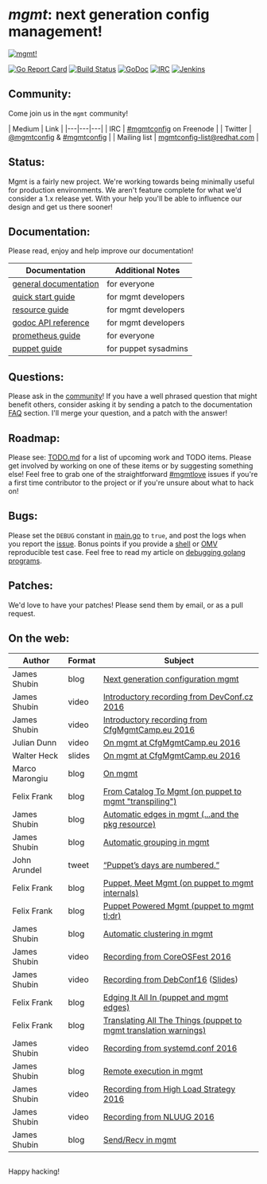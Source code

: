 # *mgmt*: next generation config management!

[![mgmt!](art/mgmt.png)](art/)

[![Go Report Card](https://goreportcard.com/badge/github.com/purpleidea/mgmt?style=flat-square)](https://goreportcard.com/report/github.com/purpleidea/mgmt)
[![Build Status](https://img.shields.io/travis/purpleidea/mgmt/master.svg?style=flat-square)](http://travis-ci.org/purpleidea/mgmt)
[![GoDoc](https://img.shields.io/badge/godoc-reference-5272B4.svg?style=flat-square)](https://godoc.org/github.com/purpleidea/mgmt)
[![IRC](https://img.shields.io/badge/irc-%23mgmtconfig-brightgreen.svg?style=flat-square)](https://webchat.freenode.net/?channels=#mgmtconfig)
[![Jenkins](https://img.shields.io/badge/jenkins-status-brightgreen.svg?style=flat-square)](https://ci.centos.org/job/purpleidea-mgmt/)

## Community:
Come join us in the `mgmt` community!

| Medium | Link |
|---|---|---|
| IRC | [#mgmtconfig](https://webchat.freenode.net/?channels=#mgmtconfig) on Freenode |
| Twitter | [@mgmtconfig](https://twitter.com/mgmtconfig) & [#mgmtconfig](https://twitter.com/hashtag/mgmtconfig) |
| Mailing list | [mgmtconfig-list@redhat.com](https://www.redhat.com/mailman/listinfo/mgmtconfig-list) |

## Status:
Mgmt is a fairly new project.
We're working towards being minimally useful for production environments.
We aren't feature complete for what we'd consider a 1.x release yet.
With your help you'll be able to influence our design and get us there sooner!

## Documentation:
Please read, enjoy and help improve our documentation!

| Documentation | Additional Notes |
|---|---|
| [general documentation](docs/documentation.md) | for everyone |
| [quick start guide](docs/quick-start-guide.md) | for mgmt developers |
| [resource guide](docs/resource-guide.md) | for mgmt developers |
| [godoc API reference](https://godoc.org/github.com/purpleidea/mgmt) | for mgmt developers |
| [prometheus guide](docs/prometheus.md) | for everyone |
| [puppet guide](docs/puppet-guide.md) | for puppet sysadmins |

## Questions:
Please ask in the [community](#community)!
If you have a well phrased question that might benefit others, consider asking it by sending a patch to the documentation [FAQ](https://github.com/purpleidea/mgmt/blob/master/docs/documentation.md#usage-and-frequently-asked-questions) section. I'll merge your question, and a patch with the answer!

## Roadmap:
Please see: [TODO.md](TODO.md) for a list of upcoming work and TODO items.
Please get involved by working on one of these items or by suggesting something else!
Feel free to grab one of the straightforward [#mgmtlove](https://github.com/purpleidea/mgmt/labels/mgmtlove) issues if you're a first time contributor to the project or if you're unsure about what to hack on!

## Bugs:
Please set the `DEBUG` constant in [main.go](https://github.com/purpleidea/mgmt/blob/master/main.go) to `true`, and post the logs when you report the [issue](https://github.com/purpleidea/mgmt/issues).
Bonus points if you provide a [shell](https://github.com/purpleidea/mgmt/tree/master/test/shell) or [OMV](https://github.com/purpleidea/mgmt/tree/master/test/omv) reproducible test case.
Feel free to read my article on [debugging golang programs](https://ttboj.wordpress.com/2016/02/15/debugging-golang-programs/).

## Patches:
We'd love to have your patches! Please send them by email, or as a pull request.

## On the web:
| Author | Format | Subject |
|---|---|---|
| James Shubin | blog | [Next generation configuration mgmt](https://ttboj.wordpress.com/2016/01/18/next-generation-configuration-mgmt/) |
| James Shubin | video | [Introductory recording from DevConf.cz 2016](https://www.youtube.com/watch?v=GVhpPF0j-iE&html5=1) |
| James Shubin | video | [Introductory recording from CfgMgmtCamp.eu 2016](https://www.youtube.com/watch?v=fNeooSiIRnA&html5=1) |
| Julian Dunn | video | [On mgmt at CfgMgmtCamp.eu 2016](https://www.youtube.com/watch?v=kfF9IATUask&t=1949&html5=1) |
| Walter Heck | slides | [On mgmt at CfgMgmtCamp.eu 2016](http://www.slideshare.net/olindata/configuration-management-time-for-a-4th-generation/3) |
| Marco Marongiu | blog | [On mgmt](http://syslog.me/2016/02/15/leap-or-die/) |
| Felix Frank | blog | [From Catalog To Mgmt (on puppet to mgmt "transpiling")](https://ffrank.github.io/features/2016/02/18/from-catalog-to-mgmt/) |
| James Shubin | blog | [Automatic edges in mgmt (...and the pkg resource)](https://ttboj.wordpress.com/2016/03/14/automatic-edges-in-mgmt/) |
| James Shubin | blog | [Automatic grouping in mgmt](https://ttboj.wordpress.com/2016/03/30/automatic-grouping-in-mgmt/) |
| John Arundel | tweet | [“Puppet’s days are numbered.”](https://twitter.com/bitfield/status/732157519142002688) |
| Felix Frank | blog | [Puppet, Meet Mgmt (on puppet to mgmt internals)](https://ffrank.github.io/features/2016/06/12/puppet,-meet-mgmt/) |
| Felix Frank | blog | [Puppet Powered Mgmt (puppet to mgmt tl;dr)](https://ffrank.github.io/features/2016/06/19/puppet-powered-mgmt/) |
| James Shubin | blog | [Automatic clustering in mgmt](https://ttboj.wordpress.com/2016/06/20/automatic-clustering-in-mgmt/) |
| James Shubin | video | [Recording from CoreOSFest 2016](https://www.youtube.com/watch?v=KVmDCUA42wc&html5=1) |
| James Shubin | video | [Recording from DebConf16](http://meetings-archive.debian.net/pub/debian-meetings/2016/debconf16/Next_Generation_Config_Mgmt.webm) ([Slides](https://annex.debconf.org//debconf-share/debconf16/slides/15-next-generation-config-mgmt.pdf)) |
| Felix Frank | blog | [Edging It All In (puppet and mgmt edges)](https://ffrank.github.io/features/2016/07/12/edging-it-all-in/) |
| Felix Frank | blog | [Translating All The Things (puppet to mgmt translation warnings)](https://ffrank.github.io/features/2016/08/19/translating-all-the-things/) |
| James Shubin | video | [Recording from systemd.conf 2016](https://www.youtube.com/watch?v=jB992Zb3nH0&html5=1) |
| James Shubin | blog | [Remote execution in mgmt](https://ttboj.wordpress.com/2016/10/07/remote-execution-in-mgmt/) |
| James Shubin | video | [Recording from High Load Strategy 2016](https://vimeo.com/191493409) |
| James Shubin | video | [Recording from NLUUG 2016](https://www.youtube.com/watch?v=MmpwOQAb_SE&html5=1) |
| James Shubin | blog | [Send/Recv in mgmt](https://ttboj.wordpress.com/2016/12/07/sendrecv-in-mgmt/) |

##

Happy hacking!
